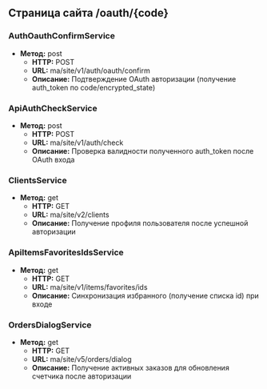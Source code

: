 ## Страница сайта /oauth/{code}

### AuthOauthConfirmService
- **Метод:** post
  - **HTTP:** POST
  - **URL:** ma/site/v1/auth/oauth/confirm 
  - **Описание:** Подтверждение OAuth авторизации (получение auth_token по code/encrypted_state)

### ApiAuthCheckService
- **Метод:** post
  - **HTTP:** POST
  - **URL:** ma/site/v1/auth/check
  - **Описание:** Проверка валидности полученного auth_token после OAuth входа

### ClientsService
- **Метод:** get
  - **HTTP:** GET
  - **URL:** ma/site/v2/clients
  - **Описание:** Получение профиля пользователя после успешной авторизации

### ApiItemsFavoritesIdsService
- **Метод:** get
  - **HTTP:** GET
  - **URL:** ma/site/v1/items/favorites/ids
  - **Описание:** Синхронизация избранного (получение списка id) при входе

### OrdersDialogService
- **Метод:** get
  - **HTTP:** GET
  - **URL:** ma/site/v5/orders/dialog
  - **Описание:** Получение активных заказов для обновления счетчика после авторизации

